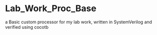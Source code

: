 # Lab_Work_Proc_Base
a Basic custom processor for my lab work, written in SystemVerilog and verified using cocotb
